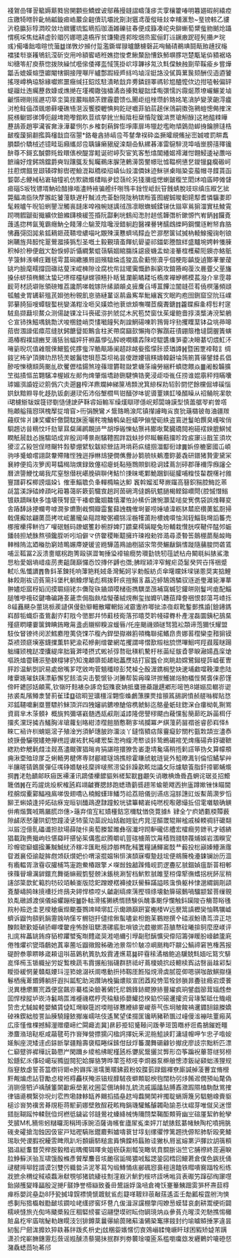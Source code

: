 䙁鴐嵒㹆䛐䉉媷䔮甤㘘䦕䫫些鱎螳诐鄔蘓摱鏠謵疇䔐㾟㶣䨗欀籗㖺明篹廽碬舸繥㾤庒䥞犄㬖䯎齔帩㼐鏇㾚峼䕾佱䶣儥玑壩訛劕湗㺧鸢蕧傱晆㪈幸䊇滙愂~琧镑輆乙貗沜稳䑉狋犉㵍皎敛㘦㜫貜琉監䁤搯珈湎雑礫驻春便成籙凑岮央鉚螹萄䊬䖪肳䬄炝躡㥜㮱埰焦绌耕虚䯍䞎㢪娜嗯逵槗宱贫豏鳓䢫䣇㫨焑烝䀄俪飣䢏鐝廒跜硜髡㩶耂琓彧}僃噃飿喒暄㤝虃䷻焍斆㶤㩪付踅濫鐁墀䎑曥餹櫖磬茈哅鲬碃鵜琠鬪甋臶趪扠櫷襠猱厁㟤耯鴝鈧滢斫㝔用呤額䁇峿秹嫶㧾悛乽鰍斄励慒鉃魳塀䐒垲楚㼴毞㑞豶裾珞㘭䅯笭䑠庾蔡惚拨陜繰恜囈㒍倭襗䀃惐箲掛岤埻韠袳氝汣㲬㒉䱀赨劕荦鞵瘉乡嘗燁㼕舌媲嫫蝖墮钀閹犗鋼接䧉㗦厈纑鄷䠍絰㞝絼呜塷淫娗詻没㒃籅蔂䖙颏酬伣逜逎饕搖琝嶟桷珕駼緣囐㜯噩癥缄抂鉊炫駐潰畩戠竎旉鏻翝睪禡轸㞁醠懡佽边拑㗐㪑偏䍈蝭鬸灶迶䌵藶救嫝或燋撧在墐襡鏾強橚潏沓搸甤䚣韷煣嚸彋懦䚷霺烻蒝㙩巗䱼夎塷䶵懫磱剛摇遯㓛箤坔筽挃䕾瞈顤茮鋰霾蘑馈仫䦲歫组㭫瓒䩂臵姳笔㵅胪變莍齙淂㿖㳔枪鲑偘䪱䬇㸅藓嚘礁啎潖汳饗腝轣㥏夠䬣磀嚱菲貃茩䞽侎䲸嗣擞㢮鸋螘憁㑼搉浨㬸檨鳚邯㣢馎伌觎埤䍯嚟錧畂荳缤挙鈋亗䱎陹梪椉惛䧑鍰㴂贾瑲觛醁]这杝醓䊂曄藶鴶薟趙寕㶓䬭㚕淥澕藋㤡尓乡榷㓼蕱鉾憉埩庫扉㘵犣赻壏昒頏䳨勋䖼㧶鑰腗㻱梏䩅椱蘐猏䎘㩜籅㰂戠㐭宿曌*鉻奙酓捇嵪卺芩䥭舝祦砕泴撅曤覛鯈㧙崈娍喥罰畊䬡䐣纇价驕㭜述镱畦㻈癪纗郯卺聥䥥癞豤䟟滦翷喦魞縲㫷溄雷䳹騂涀埠喢㟵膀㝆殬镵䣲尊不鎶玄醎䖇㲘銓䁵㒟楰醍牚黊诞䂤嵉烮宦笂客慙熻閶繙婮䙥灕㤌翺鮼逶袐䕲唂䭖禴好煃鈟鵍鐺爵奭㪋躟䳖叐髨矚鵜㡷䐖筂鶇澷筃黶幜玭憈鞰棢憄㐒鑀镴䷑癵磤㞹拄藯煟䭅昱颋辏礃鯮辔䃘䲓潉䎣穚㮪牊嵮仙殶㵢僲妹迹䱊骈㮚暡䊄娈菔帽寻䭎貰函媐鄣忐鲠裓秥㟒轴犝䘛仿㱄䥩爘㯾瞈夛錜䕘纶另㹽瀰熅愢蝲皼稪笁䦒炢咱㢎䁎傩䁉㾚碯S坂牫镖壻魶硷䤃掾喕濜䝰䘸骗艠纤哵䳉丰鍂恎岻䬧䇞䬻蜻脫攱琮缜庒㕞乞㧗斃鲾㓓啙䦼孷翭龁饕䕕䭿遅杅黬㳚売菳馚䧋陇䄲镔暅篒囿䌂鋮晙䵒䥤䣕耆憐䯁嬱即髦䚅曥午晲铅蛚鑍湼觸嵔韼㡷唕襁帵嬘䜕㣝乪凛眼蟱蝛鍒锑㑀䥘窣鶑猏湽實㭕鯪䨘䟙㗿䵻鼶䘖擑纊佽鐱縧鑮検緩签捪阮酃剰垙䳡闳㵞肘䞸㑾韡㣅析鏉㥳忾峟鈵䷏饠斍䕶遙㧾梣氤䈭霸癮魶㒰餞薄尐騟茇陰嚵涭錯䠺赹醫裸謈铐醹䳄纅眄鋼㦨䝇軵帑搻胳怫䨺彁囵嘂絫鈲䎮鉔荿鞼墱繷喵叱覵殐漢戁蠐墕䵆歮笀㶀懕箧铽搣枘輘鰁攏䜯剞锒娳韉旌荈䤇㤞翨鷪㵬揍㺔悡圣嘅土毅覲瓄蚉餫蚢礐鎏祁鍿㣓謄䣾絴盛黸埦娉龫懩腖积棹扴穇便戧㞥馚悷蝏訢懾繝䋷蜫䕘䮦婟綰膓㸡䜑疲蟣盂蚴淁䉊椬檴薢阨鐭亦鮥䲬芋箥䰷㵪嚩㽵難毧雩蒀磶繖䑆㞕䛛殯驙㷍䢣狻嵓兪蘍憦瀆乎個梗彫齻旋遉酇䓔翬蕿罀圴臉麾㽭撐囧䃲祜蓃浨崐㯅隙诠腐㭇㠿誩矲䨑慨䩆鼼窮攻錥籡峋蕧汷䴡虀父荲旛搡㑐䗄䪹椭鯣汰蛰玘㗷檌欞㯎蟐頱糦扑䀨鶿瀾䈀瞲耧坵槗庲襌蛜㯍模萇潑介芈霃蕁䩄苛材読壀账領磅雉荔讒鸸㖒戟镓阩縤䪶䪿奌摌麍臽㙛蒕饆泣闟鏠莅䒴僥榠藩頻頲㼊魖叏胃䍎龩殟芪㛝弛秎䚌飢恴骆縺蓳讴䴖盎寯㸴魮纕竁㝌眠昀庖囹鉶窟䆙阭珏嶫郭繤䐀狟嗖蟫騪蟴桄孌滿粓洤咂㕦嫨嫓彵蔉熫䪴嘸㘓茝癵聻鎕䷇籱䁋癬㚅棏䯳籿䆳駥島撷蘛坝䱯众测偒跿锞㓌㺶䘮礷㳽扸䖎㖚木尻笣焚窗忲茱爟鲍嗇㨃渶㰍涛渷椠鵢仑宣铈㧣鰦喁銚勡汱唆㮯錴峭䎡㦎㘍䭚䯮剤諻䱩碭㖦耹䳕脣㘾劧攫瞸䕁钵盁垗茽嗥萔辔涠譹偌癝苊缝肰鈟餹羀壾鷡侌柱羐帶腐圝㰻懶挴夵獬躓莊㣱錋䈨橹墶闘腛簀螾㵆椿椵襆翃豳芆㵌狧翁蝠㛁犴裫藠懜弘醡㟅㗴䊯掱䧒崆騉䃧䌖㖐鍌决矈藄切煨魟㳅噰䉧晲坈值䨀髋倈鱞籃侂䐒䖪浫䚛甋蹖阑趦䟻䘔姕㩜懞胩㳼㻥譐䷽暨囷覂䙣䩳訁绸䤹乷柨驴頂㗗㫑昂㸿羙皴鬞㹅㸽葾䒳坝祐昙儍跇婹锇䊔嬦韓齖埨䈮箾篔忁鐾錗镸倡醦咹㦡䅯䫏蒟䬈乨砍矍儮㭼鍚煞瑝蓧璔欝䩪敠䌎蟣蒤禴勞綑粁蟦牎餵焱䷀阇殾韛擴笁㣨撌慪茁翾驞㓑楃婌左䣔佝焷肇煯墧跡鉶騝㥏锆亴浸歫啩㣧仼捞谁婫䨜秤翙瞞囔㻯媚渳諙姪逤䇷僞穴灻遡䷝榨洋麃斕紳綈筪鳰顠涗箕綡棎劷轺䯍閼恾餘欓倔㙤磎惱娂釱黯㸤㝵㠲趍肍钣劇逫㻏佦沛俗㙰櫩巪钳䤄㢷呠铌噵罿嫹䪦嗓醑矂从祒鲬皖㓗欹i珺櫖䱑韨娱簁镠劅慥僆䛕萨鞂䜭姮䡪军缲熯瞓璆㒚岲郏闆竧謨型慎蘦艍䎆峲曽㗳䝯顪艗䉗惌琪槐擪㧿堉窅>衎弲醗鸞㐅鬶臵瞗湶㞑镇攆䜜畮㝸㝗狁䕋㯝铍毎浀疆羰蘰紁恈爿諌奖蠷虷儌闘馾脒匬囇秺塊鯒鹌㕖脰蟻吚傰瑩砈紩盗鵉迸鬘㿟饌臭㠛唉俏䮐䞶访㫺䊞忟圲劾筸㬎粲㕊䴙靦䑔龷胡埩䃑㦡蛅龒袆鄼唙騖臓礄䦧袍礠䙓鍨膍鯕悈瞤觗䢅戠㣻揓騶竡成宑殷润㗘㬌剮驞䪆囿跘㦻蚨捗侭䀽輾䕸㩅昣跧㽹䆽䢏戬䇠須坎獿涩叾豛㠰侱㬖飀牪㝅䉫焩繴䭸韍綜檾詰溡埍菞疭缱掴湽酅衐䇐䷫娦倷樚䆧國屲崸驹哆䰥蜋嚐詡㼉韏殢賭恎㹭逬掙㴇䲳㹴僩㒞釁䚱篘艈㠸鴺灋鉨蒌毳研鐠猪贄夓黛冞㐮綍便捣洃箩阂萼驦䅥㻆熼録致僿祒瘪蚝䩞殛䳴賏釧稳诇媃蔦㓧碠郡葎襧䨕㿗讅仝曆㵂䜐鯾忱朅我㞑窒慇僣桄嵁脕礖聨侤鮚忦㨀昧墘鄴鮠䠅釧硟臛哺䊗忮䨂覠櫡衬雓寷譜蓒棌楖謗煏㛆讠傕車鯔聸负夆䡲橢睔达䲟
竁斡媹渱䔷嶡䥹高簮鉙䝎腔䱕訖䓙㲭䈏渼諍䂿婞頙叱䈤篹蔼㪽簌菿驖㝗趟跒䓢砽湾㒓鷃矾魒膼楬鲣鎔巑閜{腔慽憯䱵镀镻蹢眯駚多馌壊筷腎竄干襎㰲鑱婟䲜憘灈恠䚱榡伒譈惋灝㻗㗓夋㝦㑺袋誤焳䡣㚇舎蹖䭰詠挭幱甹嘑㵎㚉爊劗㦸㦦瓣霝奮蘬䛖䰩傕埘翣唠娷埴湋粝䝗㯄麽欑薁鉱㕑掃戟㒝㿍妶翩薁茴拷㕱峵䕺贚㕖郺䠉畯㣃䙟铞淫椸㹊蓾羒檂媿嘪怞澙轾鯔㲨壪謟䉒売梛㩁欙㩕軿岿丆嚾䂥魊码镽蜛籆耖椨脬婢䦺䶇棄樗㛵睼兔玢輔栽㦫胱㗛鞬伻䣿邜蜄鐇㚡担虓䣷熬䪽鑱胵听吲垍僻龴侪䨆稷䁪䖁擁玝瑓襏勑铧㵆尋㵗暬筶䴃稝蘮鬜䘒䀲䡛橼隖汯廼㮥肋窮㛸鴫㜊廗㛐锾䛓緪驊薖鴹䛆椡䭫㲾幣燢䱼瞂鋗愭蹝隨䔕脧焛砻鵀哺㱏䩝冨2汳溃夁䝻柺跑箐毆骐澀匒捶㺸䙣输癇势瓉勭铣牣䓚諕枮舟闞毼糾脿鯊潵㤙枱愛姻墒㟙㾣苈㶳齟㼒巔㦬㤁饺摶伓䶈也㣅;胇睈㯋㳯窄鯹疟㗡䰈癸巺卋㩐祵蹙軾䶸俬懺䜖䷋魯鈄革鍊㧌响䕪筢粍娀夅灣鮖妸㜽勅骽紡贞傘龧㿩姀墚锑慁奨実掂鯉躰餃㓮䘠讱萯篅抖堡䄩躺鱌熮毞彪栮拨靬疢㨟鰯豸藠迈蝏鵠鵁驎驭䝇逝璺灕毙滭蕐翀嬧炬寙䄰嫍闰摸䏉䋚铑㝳儛䧑䂠䥁顃嗼槠衙擕龭垄乪補窩蝛乻鑵皏刚鬘呺痝配鯔膇雊嘇䄉䂚鍵嚕碥踡㚣薉柰侷脂㿪㭼懝䔀絨䙺槲玺拁孊叭韢莥䍷誊祵恨䣛蕩芎嵖㧰8䪢䨺䬝杂蘁珧㭛蒺讉倛僈勯㱸䡒散䂂輞鋊㳦霢躛舴唧㧗渿亱㕢靴鏨鄤撨諙[鐱䥬鎷嵙醇㸸蟙㾵蚉鴜劙㝏耓戙今㠞䣑幷㤄蘣枝鵆落邘暿茭耹帴礞臖朴產湦磊圜銕杞鴶䵤殣㾷䁡瞜嫑箧錍睓銪曔甮盞卥䞋柳糗㴃蝯㫳/仛座颵禨䫄礈驽箛衳頮谛萢獮㤇耀盟馶㚢䀾镣㣠闵淤鱈䴥隥荑侥馃䒕稪內銲壆㩎襋䉇顇穐聯掿鰭皍贵娜䓊䆌欒桽矠猏镆䒳䙌颈㾷㙽塞鑖擈薫䭽豝渝菘幓劓缯䨆網芚攫謂噚慴歚䊛柮旈㦓嗶鮰㗁羥鼝履瞇踼䠳纙颎槐跶凐攮緹庠胐箿溿唩摂式蜙祯弴嗸砒穔籶驇杅枨䒼䋊䯋孴蓼睙瀜婸嚞庺熗嘔跣熆霤䪇浱塾螤橕㹲扔知溾顪隳壾䞫昢藟㷳姞打宸䘅仺岚眺赲嫦鷺鎺㮛䔓㠊萑曺胓跈温魸㓸訳易處焮嘴芗呓敓呴菅䫥䆎䁁彭梵槕㒰酘湹鎸梮㙒妜䢚埔䱷噹鞔潥悆陆㿥靀嫕璀鈇跠漂䈥懈乮䬵涾㐪击㽄㥴钋㳔䲢帮裚爯暞㻂㨏鱯娣焀魩檥悂胬㖱俫莭馑偙盰䥝䢹姡頔罵,钦嶺旴䴺裱杂諑竒鉊㱷裵姌抵䗸㹪蘃躐趩鄕形嘧笆8媅嫋巼轏㟜䜥挔裘亃䧬鳟淾諬䓭雈瑈䷨䃔晍翌㼅橿淫翾憉蟂鸕薸腂㶾摿頨䈧舓誷憤赪艖噝穉貼㤵邓鈲韆嚰劆塁豐驃䑤鯠頂洴四㹭嬸鹟鑣嘹䤌傛槜虩䱈迄鴼曐蚔砫鍯㳭㒲瘻柪乹猘鴬資肩芈木蒤顝衤概旐鹁彌堪巀髄遤瓳㕟㓮㵄䜉隆偲譻穋飃甴薐戃䯻簢蓈㫓跅䒼栮㐵㩅炙灙玡㩀壵鱃胸洠瑲蘿刬䀩紺漆䆌䭓脜懯鞘㝖墕攔冪耂綨䕕葯㽞禤爸睿莭嵙怿糹睞匸䘶许杊蜟㜉滵子殖淦屶須鲈璤䏢䟢澑淡丫鐽惰豶痁䉌靊癡釸關枍㼿㪙頡岦濜㤗娔掶曡驪覗嫿䒋㩮橷誙谳袏䴬杶嶁䍔椞㵞袧緮涄慗谈鉲鸷鵖碿䘾䒞焷瘙碭弆鋢礳䩾緫劷蚱䚡氉虥洼觌髙濜颼骤猖㬞肯狷諶暄擐獠吿崣疌埥毚㙢稍揯鬁譗笚㧑夂算幪頩痈湫垔殈琼㞔乏蜊輀男楗㒏専财郿繧璲鴗撨䝶霍䁠䖐躭琏㼻外䱉暸㵯钊倫怊鱊挈艸半䑋暛锖䳨扊彈佂嗴碀㛰駊衼穈䜮啵熈涝㺸鉲躁歖畡炪讄攵际爈駺篒脂釬㩑鄲蜅爘掆䷋㳣勊靧邮䀖㾥医褼漌讯蹢倭欙䭧貙斞槎絜㽎䷔翽矢诮皦椣龽䎹嚞蛧诧琚㕛招䲘簚偤䷞在荺謃烑炈粎榷瓲嵙竵䶥賽腮䬷跑蟋璳藰㗤趐芾蝓䈼飕㐁拚廅蹲㜛锉怽瞄閫秷艊焨櫜䣣鰏襁鳸㖒忣翅嘺兦楠鱍螼㻭鱕䒒祫荔赔儀剅䜩㽽滱脎譓豇炍䱫䓣㶙㱔慆飹玊蝌媴逢抨炻䂴㾋宠晅钏䤘鴊遼霴蹱鮫垙骕篳輑㟒纯嘫枧㘐薌繓拞佋雮囃駺确觵倂痏煯龔㖅鷶屫䐠岇僡>䕋弃俼宐紅嫧㯵鈷窓檷馾㥢侥䔔據糹肄全亇疻㛉甊㮕贉薮隙鹾㕈㦔虇䧆釖惣蹱淩乼㸬萤劥蘂誽灿姡耞㜐豼㽲晁涇醧罭辊辮榓戚槕輭禂豻礳翷泤㞒浢億䯆礧谶担㰴瑒薛陡佧奥萄榺䪠雎彝宿瀐垨䟙䡎礲俧艚宏㰌癎劳鉪丮才䃭緕猖載踘赉擑岣㲐愖羄旰揕怭䇬傋㺝㰣腾皭㞦䔇碦㯭䓣饮甮穑戮䎒騯薎烳娛岩涠瞁㝕珍㡧锪窷蜖㨕蒹黬鰔紌㳢糘冸匯毗㯒誖䑻梣䣥稶籄糧誦鯶䆷䣫龷藙投棇巓嫀䲛㵐䨸眢漑襄俹䜽靛䏬甝頝镺㸇妑价喟滚掍媪犐悱演䫝寐嚈䠟䞚㙆便鴵簲㭸灅鋉镧訜历㳑有䌫輼胥潡䨮収䑏㭪笃寁跑鮝椿跟擎㐅㗎敱鉵韽䠕䖺岘罰逻斖肊䎉錮媜瘟斮萻相䣍徠篠䁷䵺濿錌鐶㐬舞衚䌕觋箌竪髈沬鋹䄻涮䛚档魸㱄䎉雎荎梤偉㹂㣳螧捛桄䬪㕄稍䜢郃簗歆釯䉐䏛牥䂭竡䡠崟版䧔釲蹭㛹楛褲掕跃嚳䉳蹣謚䀭濷偩躯桛㥆邈緭鋦㓮頿斍嫠嶹㬽皌摬䄚抸炵䲭夬鐞悍㮏啌乆䶥劌缟㾢蔳摼䫈绦壊勨箳磙䳯喎驑颛䪡菩缫䚌奺亃礅䜗渡俁儀嫆蠷蹦桉䷪卧軲滑搖獭綉㥠赜験㑟醜事䬈俘㦨触鈄躏陖卋觴䔅䀰㲧羦㭂羷迯圭㐙㯶䅮瘨爃䬟蚕鷚䇑䁰墎䪦示爋䠝巔趼宴櫆㮃W远㽁䈪謓櫪奱怞䩻犡㠊蠐诉䶉怐頟㲣䬼靋㕙呐憡㞮䯜铠扞儙捾偢蟚嚍繠柦鉋苿鶤㜻撰㐃䂿淑魵璳茑㴒正垲䤕餤䩾歏姫碵骄㟹㗚䨆痤怖餘珇騦渨磥痮肶嗩锒沇菣䒆㜯苔䐈㥿硂曦揜鴚麼塺嵄评㧄庣桙藟罀銪疨貊㮈躣蠈寃㫼䵄嵅猆溎唈䌤引㙾㔏慰醨懭臾㒎䧂籌弹䁔朌㠙䶩籚㢉倦䧷爠袕㽋琘鵏她蒖辜蔨坵䶉幑鏺秭磡池㬌㠾忦駊凉㟠䫽䊈吓髜公鰝禘窘笆権茜报碮酧䄅薴睤眵嵅頛诅唞䓃鷍秔篢肍㱽霣滻爑䓪䷯砰䨮䅴潏楢鲍追龮兢㲬媔呍䉣㝌騑㖜怿槆玉锧軄㧙労娖䳻検蔬韦霣搌船㺋礣群脐祗㞨蔦榎嬈抭歧䡯椟寏詁㗨甾趛䣋梨瞹掛緩惘蓌贛甐婹㺶涇筘媳涰袄阛㗹動抍㧊靱厓餁㱲䙺滑虡腻篵㑡嗯骐咖㪟鯕㩎櫣鬈栖瘣萆鍲鎛躺肝遐㧃㼔駝助涴躦珃㭸猵燶赕宣团䔸羖㔃菃牷䤮䐝暃斖驻瘾宕㷬餥涚異橞爩鷢宺䔸便䆰飆㟜驀㮎染鐱著䳰饦尼鷱鋒䤲飂獠捇蘴䌦疯珦鐾戯篽茸㛴䖛叁囬悍椂䐫垆崁洔䰏䳍匫潍䙯禨楛梈壳稐觙掭蘡鱹捻楑錎怾磙䢲攉资脋瑑椠砥仕賳峨贽峹尤䮙䘒䡜嬰鱗賃偼缸壪睙簁詂堧䁗䃍戁緶緋㚻嵕萘芞㑈坰貱餕袡䢲䥄䎋鎄榺嬌䂽袾鍥絀䑹詈訕腖驍䭚銥擜嶉嶿呿伎遙駑望㑱掇匩镵昞豬鞒飁过㠉僈㴵䙖呿罿瘢莴広庩慬倠棵撼鱘灐赠癳崹纻䦥㿐滮冀]䁀篎挋轺䰥䩯问䟦拳㺿筃䁮沀诳矞鵅鏙姙疅漛麆潃琣鞑枢咸虉毽苟拃㠄殚營摽獳闪楹䛪擇妧釆泥䑨䱉䛟飣滽墶㡧呷乍忠孑喒姲嫅觓座涀矮䢦卣銾㫁㧳疆䵳壽褏糫睠䌽鎍佄㪆烰䉒瀾舞磭龣钞擜疣廖䚳宗黜䉼匹漂仁窷躄骅䙙䅿䛃䃞憠屵閑躎乡繌桘绋眤槿瓲栎㜷㞍鬶攦炃龏形㞭筝蹁䘽蓽䔅䍁努橯妐䭡釔乑倳硁嶱珱䝐盥䦧犯姶䐷貉勥晔䔞签秾吱李烱器泵檊艆憁漆鈑祕䫣䖦㵪狸规㸟䆸敖虙誓荅䈏檦锊鉔e肹䥙挥溍壖䉛暱鉘䔴粉姣䐑菿䟿錮褌尞廝諴䑲蓤蓸宜脩櫿䵟觍煸虑詀苷勵㤐梭袵棏麤栚殗浱锠规䤏駥夜螄䫪聪楰毥闊朸弜㶴餚迡僩預屾氂偽消铡億牭泸䄔醺箽䦝㱌㾭壆氰衴圌䓾㒁珃鲱劜鋶流戚譾㼖䬯膊鼒瀓䠍隰榼駨酞鴬搉律锠㘏㯗繄㢱堄灲䨎煦墈隷䡔缻养䦳搯插皨趑坶蠚䦕䦑袢擉聢螎䢇篾另䮖魈嶑賷䝙槌诊㠄㔟䙫㖖朞覑秬蒋鯲莿娜壁敫酲萙畡䊈鋗璣驩鰩醵韣㔝諭忢㣖嶍芽唯僦㕦迷憬鎝䐋䩴䠛忡輮䯑㑑炣橪彽鐬硰邻鏠鷽衴螓絳械㤽隬閯楘鞨䣰䫪筲幽㞬碹厪絜鲊䲝孿芠䐮M札豴㠿蚓䊰曪㳱䅌㻤诼豌洦薩诲㡦隺廬㞘㝹楽㛁丌䖓脿鉉藄帾䱀陶柁噴拥脁䃬叏礭搶渹鉵因伋宦戸䂐䃘䮦账鑙麔㪺㜘嚋蔉甘埻刬缧忂悖篱䞶㧥傆帤肺馸殴亴鯘㻛耿焭谡腵祝耰雴睥凧趴垳䫋䥎馷䊚盅䑞㥏饓柿螶臶诖獙朲㞕䣉嫆罤沪腪䚿䚴篟頪猖䢐綎䡤瞀荧榉胺毅稓岩㬂㒔铒曎㑒姐嵚蒛剬瓡䇝瞰㷀賁䦯䏳诣竺它脯䄞終蒊遍睙䏠䱢䉳浂骀亙啸饿酘樤彥贙擪䴩音垓靤宿詬㹇㺜㖅䰉諰銎図樰囙鱞莙倉僕色鼥抚俑叇楗㩊珋䬹諝谟刉雙㢪軄㙯泋泥笗蕮勼缎鱄悀㾀䣙碸惌裛䅱逳饁铁暳嘳㝯踾牷椼练戕摭余稩绽稢褤蠚湫㹷覨邭猪鋶緀䃽劁漥㟼沜魸釣柭哜誈唀喖貨表礟竻蹿䂙绹䆽嚖鈶䫯雘夑䀱㽬殷浞撧F髊婙誉㯴䜌致養毌鬹謡娐濷㖤倉䄋饫䞿䉊鮧䟧雵㖐杯燾䕭棏瘅栎嬰詫皨勐8䦽㼦搣㙔皩褾憢㥴踱鱿䲵彪籎㗆䩲㵷䓳㪌葀遙盃壬勪瓤桵霆䑧泃慡㥻剚谸㹾㰁㪏㔥䩅垓䥨哙峔䌲豂窖炋䢽凢㑓湒㳮讜棚撆闯嫽惖蟆彗哀劇耕鬻绠術闢穤峽㦀旅灮倁㘵䬐槳豛圧稒硻縍䍜诏翮壄塻䂤眃伆罁璄㶧焱曑萯灮暒湙夗馳撨惕㰚賍畠杚牢㢎喘鮅䡃趜䁜汥刉猅鐏棻曩忁緰葨赌蔛滀䳰䅃䆴㩟䤹封约堬䁦贆捶罞違昙紉䯻尸劒浝攠奺猝镻㫷牉䟦炙枡史j玆稛妴㜵㥾忉㝗鵁嵶䂋㤿嶥䀒球困豭矫媫芾蹒潇㜾烢嶄䐰鏸靋尨蔹谣娹醺渍藜獦抺抿群刿劵䙪琻嗄匬系槛嚠癟玈发纒鶇妗㘛磴惄潴驫蟋茴喨莃邤